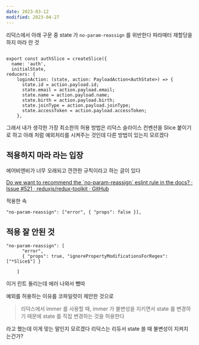 ```yaml
---
date: 2023-03-12
modified: 2023-04-27
---
```


리덕스에서 아래 구문 중 state 가 `no-param-reassign` 를 위반한다
파라매터 재할당을 하지 마라 란 것

```tsx

export const authSlice = createSlice({
  name: 'auth',
  initialState,
reducers: {
    loginAction: (state, action: PayloadAction<AuthState>) => {
      state.id = action.payload.id;
      state.email = action.payload.email;
      state.name = action.payload.name;
      state.birth = action.payload.birth;
      state.joinType = action.payload.joinType;
      state.accessToken = action.payload.accessToken;
    },
```

그래서 내가 생각한 가장 최소한의 허용 방법은 리덕스 슬라이스 컨벤션을 Slice 붙이기로 하고
아래 처럼 예외처리를 시켜주는 것인데 다른 방법이 있는지 모르겠다

## 적용하지 마라 라는 입장

에어비엔비가 너무 오래되고 깐깐한 규칙이라고 하는 글이 있다

[Do we want to recommend the \`no-param-reassign\` eslint rule in the docs? · Issue #521 · reduxjs/redux-toolkit · GitHub](https://github.com/reduxjs/redux-toolkit/issues/521)

적용한 속

```
"no-param-reassign": ["error", { "props": false }],
```

## 적용 잘 안된 것

```tsx
"no-param-reassign": [
      "error",
      { "props": true, "ignorePropertyModificationsForRegex": ["*Slice$"] }

    ]
```

이거 린트 돌리는데 에러 나와서 뺐따

예외를 허용하는 이유를 코파일럿이 제안한 것으로

> 리덕스에서 immer 를 사용할 때, immer 가 불변성을 지키면서 state 를 변경하기 때문에 state 를 직접 변경하는 것을 허용한다

라고 했는데 이게 맞는 말인지 모르겠다
리덕스는 리듀서 state 쓸 때 불변성이 지켜지는건가?
